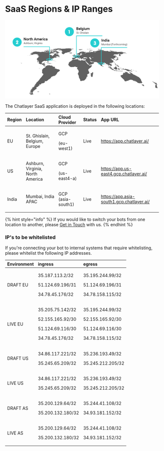 # SaaS Regions & IP Ranges

![](../.gitbook/assets/image%20%28522%29.png)

The Chatlayer SaaS application is deployed in the following locations:

<table>
  <thead>
    <tr>
      <th style="text-align:left">Region</th>
      <th style="text-align:left">Location</th>
      <th style="text-align:left">Cloud Provider</th>
      <th style="text-align:left">Status</th>
      <th style="text-align:left">App URL</th>
    </tr>
  </thead>
  <tbody>
    <tr>
      <td style="text-align:left">EU</td>
      <td style="text-align:left">
        <p></p>
        <p>St. Ghislain, Belgium, Europe</p>
      </td>
      <td style="text-align:left">
        <p>GCP</p>
        <p>(eu-west1)</p>
      </td>
      <td style="text-align:left">Live</td>
      <td style="text-align:left"><a href="https://app.chatlayer.ai/">https://app.chatlayer.ai/</a>
      </td>
    </tr>
    <tr>
      <td style="text-align:left">US</td>
      <td style="text-align:left">Ashburn, Virginia, North America</td>
      <td style="text-align:left">
        <p>GCP</p>
        <p>(us-east4-a)</p>
      </td>
      <td style="text-align:left">Live</td>
      <td style="text-align:left"><a href="https://app.us-east4.gcp.chatlayer.ai">https://app.us-east4.gcp.chatlayer.ai/</a>
      </td>
    </tr>
    <tr>
      <td style="text-align:left">India</td>
      <td style="text-align:left">Mumbai, India APAC</td>
      <td style="text-align:left">
        <p>GCP
          <br />(asia-south1)</p>
        <p></p>
      </td>
      <td style="text-align:left">Live</td>
      <td style="text-align:left"><a href="https://app.asia-south1.gcp.chatlayer.ai/">https://app.asia-south1.gcp.chatlayer.ai/</a>
      </td>
    </tr>
  </tbody>
</table>

{% hint style="info" %}
If you would like to switch your bots from one location to another, please [Get in Touch](get-in-touch.md) with us.
{% endhint %}

### IP's to be whitelisted <a id="To-be-whitelisted-by-customers"></a>

If you're connecting your bot to internal systems that require whitelisting, please whitelist the following IP addresses.

<table>
  <thead>
    <tr>
      <th style="text-align:left">Environment</th>
      <th style="text-align:left">ingress</th>
      <th style="text-align:left">egress</th>
    </tr>
  </thead>
  <tbody>
    <tr>
      <td style="text-align:left">DRAFT EU</td>
      <td style="text-align:left">
        <p>35.187.113.2/32</p>
        <p>51.124.69.196/31</p>
        <p>34.78.45.176/32</p>
      </td>
      <td style="text-align:left">
        <p>35.195.244.99/32</p>
        <p>51.124.69.196/31</p>
        <p>34.78.158.115/32</p>
      </td>
    </tr>
    <tr>
      <td style="text-align:left">LIVE EU</td>
      <td style="text-align:left">
        <p>35.205.75.142/32</p>
        <p>52.155.165.92/30</p>
        <p>51.124.69.116/30</p>
        <p>34.78.45.176/32</p>
      </td>
      <td style="text-align:left">
        <p>35.195.244.99/32</p>
        <p>52.155.165.92/30</p>
        <p>51.124.69.116/30</p>
        <p>34.78.158.115/32</p>
      </td>
    </tr>
    <tr>
      <td style="text-align:left">DRAFT US</td>
      <td style="text-align:left">
        <p>34.86.117.221/32</p>
        <p>35.245.65.209/32</p>
      </td>
      <td style="text-align:left">
        <p>35.236.193.49/32</p>
        <p>35.245.212.205/32</p>
      </td>
    </tr>
    <tr>
      <td style="text-align:left">LIVE US</td>
      <td style="text-align:left">
        <p>34.86.117.221/32</p>
        <p>35.245.65.209/32</p>
      </td>
      <td style="text-align:left">
        <p>35.236.193.49/32</p>
        <p>35.245.212.205/32</p>
      </td>
    </tr>
    <tr>
      <td style="text-align:left">DRAFT AS</td>
      <td style="text-align:left">
        <p>35.200.129.64/32</p>
        <p>35.200.132.180/32</p>
      </td>
      <td style="text-align:left">
        <p>35.244.41.108/32</p>
        <p>34.93.181.152/32</p>
      </td>
    </tr>
    <tr>
      <td style="text-align:left">LIVE AS</td>
      <td style="text-align:left">
        <p>35.200.129.64/32</p>
        <p>35.200.132.180/32</p>
      </td>
      <td style="text-align:left">
        <p>35.244.41.108/32</p>
        <p>34.93.181.152/32</p>
      </td>
    </tr>
  </tbody>
</table>



